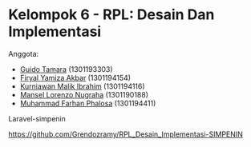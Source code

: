 # Kelompok 6 - RPL: Desain Dan Implementasi

Anggota:
- [Guido Tamara](https://github.com/grendozramy) (1301193303)
- [Firyal Yamiza Akbar](https://github.com/Cupuman) 	(1301194154)
- [Kurniawan Malik Ibrahim](https://github.com/kurniawanmalik) 	(1301194116)
- [Mansel Lorenzo Nugraha](https://github.com/mansel12) (1301190188)
- [Muhammad Farhan Phalosa](https://github.com/farhanfhalosa) (1301194411)

Laravel-simpenin

https://github.com/Grendozramy/RPL_Desain_Implementasi-SIMPENIN
